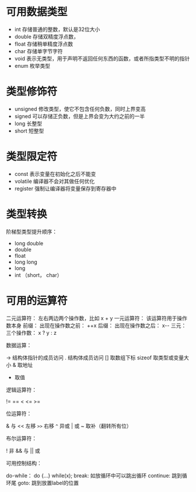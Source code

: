 # 可用数据类型

- int  存储普通的整数，默认是32位大小
- double  存储双精度浮点数，
- float  存储稍单精度浮点数
- char 存储单字节字符
- void 表示无类型，用于声明不返回任何东西的函数，或者所指类型不明的指针
- enum 枚举类型

# 类型修饰符

- unsigned 修改类型，使它不包含任何负数，同时上界变高
- signed 可以存储正负数，但是上界会变为大约之前的一半
- long 长整型
- short  短整型

# 类型限定符

- const  表示变量在初始化之后不能变
- volatile 编译器不会对其做任何优化
- register 强制让编译器将变量保存到寄存器中

# 类型转换

阶梯型类型提升顺序：

- long double
- double
- float
- long long
- long
- int （short， char）

# 可用的运算符

二元运算符： 左右两边两个操作数，比如 x + y
一元运算符： 该运算符用于操作数本身
前缀： 出现在操作数之前： ++x
后缀： 出现在操作数之后： x--
三元： 三个操作数： x ? y : z

数据运算：

-> 结构体指针的成员访问
.  结构体成员访问
[] 取数组下标
sizeof 取类型或变量大小
& 取地址
* 取值

逻辑运算符：

!= == < <= >=

位运算符：

& 与
<< 左移
`>>` 右移
`^` 异或
| 或
~ 取补（翻转所有位）

布尔运算符：

! 非
&& 与
|| 或

可用控制结构：

do-while： do {...} while(x);
break:  如放循环中可以跳出循环
continue:  跳到循环尾
goto: 跳到放置label的位置
